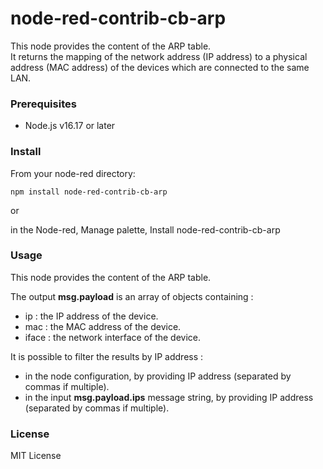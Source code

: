# node-red-contrib-cb-arp

This node provides the content of the ARP table.<br>
It returns the mapping of the network address (IP address) to a physical address (MAC address) of the devices which are connected to the same LAN.

### Prerequisites

- Node.js v16.17 or later

### Install

From your node-red directory:

    npm install node-red-contrib-cb-arp

or

in the Node-red, Manage palette, Install node-red-contrib-cb-arp

### Usage

This node provides the content of the ARP table.

The output **msg.payload** is an array of objects containing : <br>

- ip : the IP address of the device.
- mac : the MAC address of the device.
- iface : the network interface of the device.

It is possible to filter the results by IP address :<br>

- in the node configuration, by providing IP address (separated by commas if multiple).
- in the input **msg.payload.ips** message string, by providing IP address (separated by commas if multiple).

### License 

MIT License
